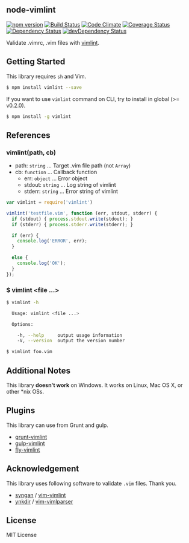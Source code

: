 node-vimlint
------------

[![npm version](https://img.shields.io/npm/v/vimlint.svg?style=flat-square)](http://badge.fury.io/js/vimlint)
[![Build Status](https://img.shields.io/travis/pine/node-vimlint/master.svg?style=flat-square)](https://travis-ci.org/pine/node-vimlint)
[![Code Climate](https://img.shields.io/codeclimate/github/pine/node-vimlint.svg?style=flat-square)](https://codeclimate.com/github/pine/node-vimlint)
[![Coverage Status](https://img.shields.io/coveralls/pine/node-vimlint/master.svg?style=flat-square)](https://coveralls.io/r/pine/node-vimlint?branch=master)
[![Dependency Status](https://img.shields.io/david/pine/node-vimlint.svg?style=flat-square)](https://david-dm.org/pine/node-vimlint)
[![devDependency Status](https://img.shields.io/david/dev/pine/node-vimlint.svg?style=flat-square)](https://david-dm.org/pine/node-vimlint#info=devDependencies)


Validate .vimrc, .vim files with [vimlint](https://github.com/syngan/vim-vimlint).

## Getting Started

This library requires `sh` and Vim.

```sh
$ npm install vimlint --save
```

If you want to use `vimlint` command on CLI, try to install in global (>= v0.2.0).

```sh
$ npm install -g vimlint
```

## References
### vimlint(path, cb)

- path: `string` ... Target .vim file path (not `Array`)
- cb: `function` ... Callback function
   - err: `object` ... Error object
   - stdout: `string` ... Log string of vimlint
   - stderr: `string` ... Error string of vimlint

```js
var vimlint = require('vimlint')

vimlint('testfile.vim', function (err, stdout, stderr) {
  if (stdout) { process.stdout.write(stdout); }
  if (stderr) { process.stderr.write(stderr); }

  if (err) {
    console.log('ERROR', err);
  }

  else {
    console.log('OK');
  }
});
```

### $ vimlint \<file ...\>

```sh
$ vimlint -h

  Usage: vimlint <file ...>

  Options:

    -h, --help     output usage information
    -V, --version  output the version number

$ vimlint foo.vim
```

## Additional Notes
This library **doesn't work** on Windows. It works on Linux, Mac OS X, or other *nix OSs.

## Plugins
This library can use from Grunt and gulp.

- [grunt-vimlint](https://github.com/pine/grunt-vimlint)
- [gulp-vimlint](https://github.com/pine/gulp-vimlint)
- [fly-vimlint](https://github.com/pine/fly-vimlint)

## Acknowledgement
This library uses following software to validate `.vim` files. Thank you.

 - [syngan](https://github.com/syngan) / [vim-vimlint](https://github.com/syngan/vim-vimlint)
 - [ynkdir](https://github.com/ynkdir) / [vim-vimlparser](https://github.com/ynkdir/vim-vimlparser)

## License
MIT License
